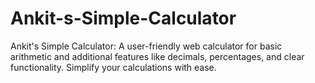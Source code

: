 # Ankit-s-Simple-Calculator
Ankit's Simple Calculator: A user-friendly web calculator for basic arithmetic and additional features like decimals, percentages, and clear functionality. Simplify your calculations with ease.
